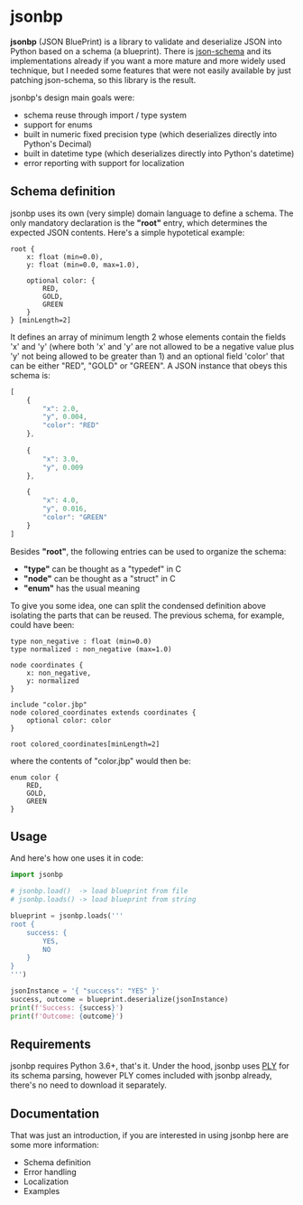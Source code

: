 
# jsonbp

**jsonbp** (JSON BluePrint) is a library to validate and deserialize JSON into Python based on a schema (a blueprint). There is [json-schema][json_schema] and its implementations already if you want a more mature and more widely used technique, but I needed some features that were not easily available by just patching json-schema, so this library is the result.

jsonbp's design main goals were:
- schema reuse through import / type system
- support for enums
- built in numeric fixed precision type (which deserializes directly into Python's Decimal)
- built in datetime type (which deserializes directly into Python's datetime)
- error reporting with support for localization

## Schema definition

jsonbp uses its own (very simple) domain language to define a schema.
The only mandatory declaration is the **"root"** entry, which determines the expected JSON contents.
Here's a simple hypotetical example:

```
root {
	x: float (min=0.0),
	y: float (min=0.0, max=1.0),

	optional color: {
		RED,
		GOLD,
		GREEN
	}
} [minLength=2]
```

It defines an array of minimum length 2 whose elements contain the fields 'x' and 'y' (where both 'x' and 'y' are not allowed to be a negative value plus 'y' not being allowed to be greater than 1) and an optional field 'color' that can be either "RED", "GOLD" or "GREEN". A JSON instance that obeys this schema is:

```js
[
	{
		"x": 2.0,
		"y", 0.004,
		"color": "RED"
	},
	
	{
		"x": 3.0,
		"y", 0.009
	},

	{
		"x": 4.0,
		"y", 0.016,
		"color": "GREEN"
	}
]
```

Besides **"root"**, the following entries can be used to organize the schema:
- **"type"** can be thought as a "typedef" in C
- **"node"** can be thought as a "struct" in C
- **"enum"** has the usual meaning

To give you some idea, one can split the condensed definition above isolating the parts that can be reused. The previous schema, for example, could have been:

```
type non_negative : float (min=0.0)
type normalized : non_negative (max=1.0)

node coordinates {
	x: non_negative,
	y: normalized
}

include "color.jbp"
node colored_coordinates extends coordinates {
	optional color: color
}

root colored_coordinates[minLength=2]
```

where the contents of "color.jbp" would then be:

```
enum color {
	RED,
	GOLD,
	GREEN
}
```

## Usage

And here's how one uses it in code:

```py
import jsonbp

# jsonbp.load()  -> load blueprint from file
# jsonbp.loads() -> load blueprint from string

blueprint = jsonbp.loads('''
root {
    success: {
        YES,
        NO
    }
}
''')

jsonInstance = '{ "success": "YES" }'
success, outcome = blueprint.deserialize(jsonInstance)
print(f'Success: {success}')
print(f'Outcome: {outcome}')
```

## Requirements

jsonbp requires Python 3.6+, that's it.
Under the hood, jsonbp uses [PLY][ply] for its schema parsing, however PLY comes included with jsonbp already, there's no need to download it separately.

## Documentation

That was just an introduction, if you are interested in using jsonbp here are some more information:
- Schema definition
- Error handling
- Localization
- Examples

[//]: References
   [json_schema]: <https://json-schema.org/>
   [ply]: <https://www.dabeaz.com/ply/>
   
